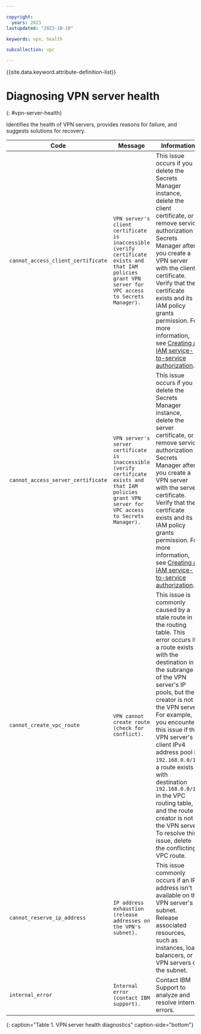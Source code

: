 ```yaml
---

copyright:
  years: 2023
lastupdated: "2023-10-10"

keywords: vpn, health

subcollection: vpc

---
```


{{site.data.keyword.attribute-definition-list}}

# Diagnosing VPN server health
{: #vpn-server-health}

Identifies the health of VPN servers, provides reasons for failure, and suggests solutions for recovery.

| Code | Message | Information |
| -------------- | ---------- | ------------ |
| `cannot_access_client_certificate`       | `VPN server's client certificate is inaccessible (verify certificate exists and that IAM policies grant VPN server for VPC access to Secrets Manager).`     |  This issue occurs if you delete the Secrets Manager instance, delete the client certificate, or remove service authorization to Secrets Manager after you create a VPN server with the client certificate. Verify that the certificate exists and its IAM policy grants permission. For more information, see [Creating an IAM service-to-service authorization](/docs/vpc?topic=vpc-client-to-site-authentication#creating-iam-service-to-service).   |
| `cannot_access_server_certificate`       | `VPN server's server certificate is inaccessible (verify certificate exists and that IAM policies grant VPN server for VPC access to Secrets Manager).`       |  This issue occurs if you delete the Secrets Manager instance, delete the server certificate, or remove service authorization to Secrets Manager after you create a VPN server with the server certificate. Verify that the certificate exists and its IAM policy grants permission. For more information, see [Creating an IAM service-to-service authorization](/docs/vpc?topic=vpc-client-to-site-authentication#creating-iam-service-to-service).    |
| `cannot_create_vpc_route`                |  `VPN cannot create route (check for conflict).`  |  This issue is commonly caused by a stale route in the routing table. This error occurs if a route exists with the destination in the subrange of the VPN server's IP pools, but the creator is not the VPN server. For example, you encounter this issue if the VPN server's client IPv4 address pool is `192.168.0.0/16`, a route exists with destination `192.168.0.0/17` in the VPC routing table, and the route creator is not the VPN server. To resolve this issue, delete the conflicting VPC route. |
| `cannot_reserve_ip_address`              | `IP address exhaustion (release addresses on the VPN's subnet).`                                                                             | This issue commonly occurs if an IP address isn't available on the VPN server's subnet. Release associated resources, such as instances, load balancers, or VPN servers on the subnet.       |
| `internal_error` | `Internal error (contact IBM support).` | Contact IBM Support to analyze and resolve internal errors. |
{: caption="Table 1. VPN server health diagnostics" caption-side="bottom"}
